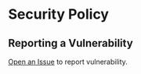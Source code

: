 # Security Policy

## Reporting a Vulnerability

[Open an Issue](https://github.com/labsonline/devcontainer/issues/new?assignees=&labels=&template=security.md&title=) to report vulnerability.
